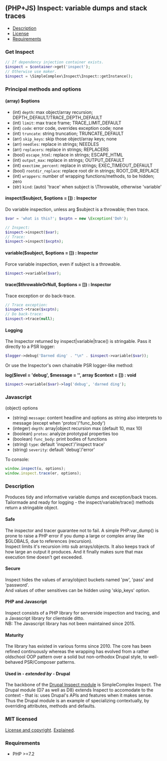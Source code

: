 ## (PHP+JS) Inspect: variable dumps and stack traces ##

- [Description](#Description)
- [License](#MIT-licensed)
- [Requirements](#Requirements)

### Get Inspect ###
```PHP
// If dependency injection container exists.
$inspect = $container->get('inspect');
// Otherwise use maker.
$inspect = \SimpleComplex\Inspect\Inspect::getInstance();
```

### Principal methods and options ###

#### (array) $options ####

- (int) `depth`: max object/array recursion; DEPTH_DEFAULT/TRACE_DEPTH_DEFAULT
- (int) `limit`: max trace frame; TRACE_LIMIT_DEFAULT
- (int) `code`: error code, overrides exception code; none
- (int) `truncate`: string truncation; TRUNCATE_DEFAULT
- (arr) `skip_keys`: skip those object/array keys; none
- (arr) `needles`: replace in strings; NEEDLES
- (arr) `replacers`: replace in strings; REPLACERS
- (bool) `escape_html`: replace in strings; ESCAPE_HTML
- (int) `output_max`: replace in strings; OUTPUT_DEFAULT
- (int) `exectime_percent`: replace in strings; EXEC_TIMEOUT_DEFAULT
- (bool) `rootdir_replace`: replace root dir in strings; ROOT_DIR_REPLACE
- (int) `wrappers`: number of wrapping functions/methods, to be hidden; zero
- (str) `kind`: (auto) 'trace' when subject is \Throwable, otherwise 'variable'

#### inspect($subject, $options = []) : Inspector ####

Do variable inspection, unless arg $subject is a throwable; then trace.
```PHP
$var = 'what is this?'; $xcptn = new \Exception('Doh');

// Inspect:
$inspect->inspect($var);
// Trace:
$inspect->inspect($xcptn);
```

#### variable($subject, $options = []) : Inspector ####

Force variable inspection, even if subject is a throwable.
```PHP
$inspect->variable($var);
```

#### trace($throwableOrNull, $options = []) : Inspector ####

Trace exception or do back-trace.
```PHP
// Trace exception:
$inspect->trace($xcptn);
// Do back-trace:
$inspect->trace(null);
```

#### Logging ####

The Inspector returned by inspect|variable|trace() is stringable. Pass it directly to a PSR logger:
```PHP
$logger->debug('Darned ding' . "\n" . $inspect->variable($var));
```

Or use the Inspector's own chainable PSR logger-like method:

**log($level = 'debug', $message = '', array $context = []) : void**

```PHP
$inspect->variable($var)->log('debug', 'darned ding');
```

### Javascript ###

(object) options

- (string) `message`: content headline and options as string also interprets to message (except when 'protos'/'func_body')
- (integer) `depth`: array|object recursion max (default 10, max 10)
- (boolean) `protos`: analyze prototypal properties too
- (boolean) `func_body`: print bodies of functions
- (string) `type`: default 'inspect'/'inspect trace'
- (string) `severity`: default 'debug'/'error'

To console:  
```javascript
window.inspect(u, options);
window.inspect.trace(er, options);
```

<!--
To server log:  
`inspect.log(u, options);`  
`inspect.traceLog(er, options);`
-->

### Description ###

Produces tidy and informative variable dumps and exception/back traces.  
Tailormade and ready for logging - the inspect/variable/trace() methods return a stringable object.

#### Safe ####

The inspector and tracer guarantee not to fail.
A simple PHP:var_dump() is prone to raise a PHP error if you dump a large or complex array like $GLOBALS, due to references (recursion).  
Inspect limits it's recursion into sub arrays/objects. It also keeps track of how large an output it produces. And it finally makes sure that max execution time doesn't get exceeded.

#### Secure ####

Inspect hides the values of array/object buckets named 'pw', 'pass' and 'password'.  
And values of other sensitives can be hidden using 'skip_keys' option.

#### PHP and Javascript ####

Inspect consists of a PHP library for serverside inspection and tracing, and a Javascript library for clientside ditto.  
NB: The Javascript library has not been maintained since 2015.

#### Maturity ####

The library has existed in various forms since 2010.
The core has been refined continuously whereas the wrapping has evolved from a rather oldschool OOP pattern over a solid but non-orthodox Drupal style, to well-behaved PSR/Composer patterns. 

#### Used in - *extended by* - Drupal ####

The backbone of the [Drupal Inspect module](https://drupal.org/project/inspect) is SimpleComplex Inspect.
The Drupal module (D7 as well as D8) extends Inspect to accomodate to the context - that is: uses Drupal's APIs and features when it makes sense.  
Thus the Drupal module is an example of specializing contextually, by overriding attributes, methods and defaults.

### MIT licensed ###

[License and copyright](https://github.com/simplecomplex/inspect/blob/master/LICENSE).
[Explained](https://tldrlegal.com/license/mit-license).

### Requirements ###

- PHP >=7.2

